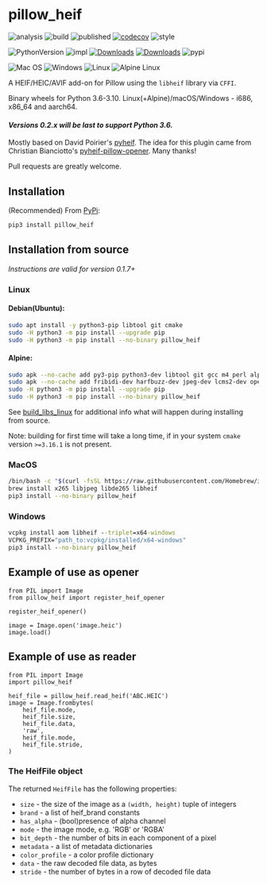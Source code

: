 # pillow_heif

![analysis](https://github.com/bigcat88/pillow_heif/actions/workflows/analysis-coverage.yml/badge.svg)
![build](https://github.com/bigcat88/pillow_heif/actions/workflows/create-release-draft.yml/badge.svg)
![published](https://github.com/bigcat88/pillow_heif/actions/workflows/publish-pypi.yaml/badge.svg)
[![codecov](https://codecov.io/gh/bigcat88/pillow_heif/branch/master/graph/badge.svg?token=JY64F2OL6V)](https://codecov.io/gh/bigcat88/pillow_heif)
![style](https://img.shields.io/badge/code%20style-black-000000.svg)

![PythonVersion](https://img.shields.io/badge/python-3.6%20%7C%203.7%20%7C%203.8%20%7C%203.9%20%7C%203.10-blue)
![impl](https://img.shields.io/pypi/implementation/pillow_heif)
[![Downloads](https://static.pepy.tech/personalized-badge/pillow-heif?period=total&units=international_system&left_color=grey&right_color=orange&left_text=Downloads)](https://pepy.tech/project/pillow-heif)
[![Downloads](https://static.pepy.tech/personalized-badge/pillow-heif?period=month&units=international_system&left_color=grey&right_color=orange&left_text=Downloads/Month)](https://pepy.tech/project/pillow-heif)
![pypi](https://img.shields.io/pypi/v/pillow_heif.svg)

![Mac OS](https://img.shields.io/badge/mac%20os-FCC624?style=for-the-badge&logoColor=white)
![Windows](https://img.shields.io/badge/Windows-0078D6?style=for-the-badge&logo=windows&logoColor=white)
![Linux](https://img.shields.io/badge/Linux-FCC624?style=for-the-badge&logo=linux&logoColor=black)
![Alpine Linux](https://img.shields.io/badge/Alpine_Linux-0078D6.svg?style=for-the-badge&logo=alpine-linux&logoColor=white)

A HEIF/HEIC/AVIF add-on for Pillow using the `libheif` library via `CFFI`.

Binary wheels for Python 3.6-3.10. Linux(+Alpine)/macOS/Windows - i686, x86_64 and aarch64.

#### **_Versions 0.2.x will be last to support Python 3.6._**

Mostly based on David Poirier's [pyheif](https://github.com/carsales/pyheif).
The idea for this plugin came from Christian Bianciotto's [pyheif-pillow-opener](https://github.com/ciotto/pyheif-pillow-opener).
Many thanks!

Pull requests are greatly welcome.

## Installation
(Recommended) From [PyPi](https://pypi.org/project/pillow-heif/):

```bash
pip3 install pillow_heif
```


## Installation from source
_Instructions are valid for version 0.1.7+_

### Linux

#### Debian(Ubuntu):
```bash
sudo apt install -y python3-pip libtool git cmake
sudo -H python3 -m pip install --upgrade pip
sudo -H python3 -m pip install --no-binary pillow_heif
```


#### Alpine:
```bash
sudo apk --no-cache add py3-pip python3-dev libtool git gcc m4 perl alpine-sdk cmake
sudo apk --no-cache add fribidi-dev harfbuzz-dev jpeg-dev lcms2-dev openjpeg-dev
sudo -H python3 -m pip install --upgrade pip
sudo -H python3 -m pip install --no-binary pillow_heif
```

See [build_libs_linux](https://github.com/bigcat88/pillow_heif/blob/master/libheif/build_libs.py) for additional info what will happen during installing from source.

Note: building for first time will take a long time, if in your system `cmake` version `>=3.16.1` is not present.


### MacOS
```bash
/bin/bash -c "$(curl -fsSL https://raw.githubusercontent.com/Homebrew/install/HEAD/install.sh)"
brew install x265 libjpeg libde265 libheif
pip3 install --no-binary pillow_heif
```

### Windows
```bat
vcpkg install aom libheif --triplet=x64-windows
VCPKG_PREFIX="path_to:vcpkg/installed/x64-windows"
pip3 install --no-binary pillow_heif
```

## Example of use as opener
```python3
from PIL import Image
from pillow_heif import register_heif_opener

register_heif_opener()

image = Image.open('image.heic')
image.load()
```

## Example of use as reader
```python3
from PIL import Image
import pillow_heif

heif_file = pillow_heif.read_heif('ABC.HEIC')
image = Image.frombytes(
    heif_file.mode,
    heif_file.size,
    heif_file.data,
    'raw',
    heif_file.mode,
    heif_file.stride,
)
```

### The HeifFile object

The returned `HeifFile` has the following properties:

* `size` - the size of the image as a `(width, height)` tuple of integers
* `brand` - a list of heif_brand constants
* `has_alpha`  - (bool)presence of alpha channel
* `mode` - the image mode, e.g. 'RGB' or 'RGBA'
* `bit_depth` - the number of bits in each component of a pixel
* `metadata` - a list of metadata dictionaries
* `color_profile` - a color profile dictionary
* `data` - the raw decoded file data, as bytes
* `stride` - the number of bytes in a row of decoded file data
